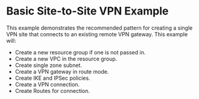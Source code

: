 
# Basic Site-to-Site VPN Example

This example demonstrates the recommended pattern for creating a single VPN site
that connects to an existing remote VPN gateway. This example will:

- Create a new resource group if one is not passed in.
- Create a new VPC in the resource group.
- Create single zone subnet.
- Create a VPN gateway in route mode.
- Create IKE and IPSec policies.
- Create a VPN connection.
- Create Routes for connection.
